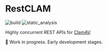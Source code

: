 # RestCLAM


![build](https://github.com/tomrss/restclam/actions/workflows/build.yml/badge.svg)
![static_analysis](https://github.com/tomrss/restclam/actions/workflows/static_analysis.yml/badge.svg)

Highly concurrent REST APIs for [ClamAV](https://www.clamav.net/).

:construction: Work in progress. Early development stages.
